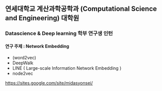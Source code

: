 ## 연세대학교 계산과학공학과 (Computational Science and Engineering) 대학원  </br>
### Datascience & Deep learning 학부 연구생 인턴
#### 연구 주제 : Network Embedding
- (word2vec)
- DeepWalk
- LINE ( Large-scale Information Network Embedding )
- node2vec

https://sites.google.com/site/midasyonsei/
